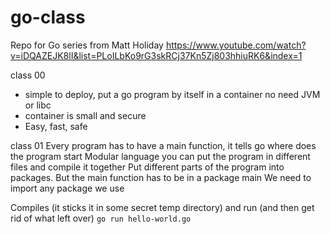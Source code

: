 # go-class
Repo for Go series from Matt Holiday
https://www.youtube.com/watch?v=iDQAZEJK8lI&list=PLoILbKo9rG3skRCj37Kn5Zj803hhiuRK6&index=1

class 00
- simple to deploy, put a go program by itself in a container no need JVM or libc
- container is small and secure
- Easy, fast, safe

class 01
Every program has to have a main function, it tells go where does the program start
Modular language you can put the program in different files and compile it together
Put different parts of the program into packages. But the main function has to be in a package main
We need to import any package we use

Compiles (it sticks it in some secret temp directory) and run (and then get rid of what left over)
`go run hello-world.go`